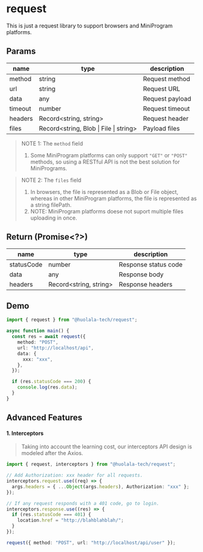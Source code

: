 # request

This is just a request library to support browsers and MiniProgram platforms.

## Params

| name    | type                                   | description     |
| ------- | -------------------------------------- | --------------- |
| method  | string                                 | Request method  |
| url     | string                                 | Request URL     |
| data    | any                                    | Request payload |
| timeout | number                                 | Request timeout |
| headers | Record<string, string>                 | Request header  |
| files   | Record<string, Blob \| File \| string> | Payload files   |

> NOTE 1: The `method` field
>
> 1. Some MiniProgram platforms can only support `"GET"` or `"POST"` methods, so using a RESTful API is not the best solution for MiniPrograms.

> NOTE 2: The `files` field
>
> 1. In browsers, the file is represented as a Blob or File object, whereas in other MiniProgram platforms, the file is represented as a string filePath.
> 2. NOTE: MiniProgram platforms doese not suport multiple files uploading in once.

## Return (Promise<?>)

| name       | type                   | description          |
| ---------- | ---------------------- | -------------------- |
| statusCode | number                 | Response status code |
| data       | any                    | Response body        |
| headers    | Record<string, string> | Response headers     |

## Demo

```typescript
import { request } from "@huolala-tech/request";

async function main() {
  const res = await request({
    method: "POST",
    url: "http://localhost/api",
    data: {
      xxx: "xxx",
    },
  });

  if (res.statusCode === 200) {
    console.log(res.data);
  }
}
```

## Advanced Features

#### 1. Interceptors

> Taking into account the learning cost, our interceptors API design is modeled after the Axios.

```typescript
import { request, interceptors } from "@huolala-tech/request";

// Add Authorization: xxx header for all requests.
interceptors.request.use((req) => {
  args.headers = { ...Object(args.headers), Authorization: "xxx" };
});

// If any request responds with a 401 code, go to login.
interceptors.response.use((res) => {
  if (res.statusCode === 401) {
    location.href = "http://blahblahblah/";
  }
});

request({ method: "POST", url: "http://localhost/api/user" });
```
